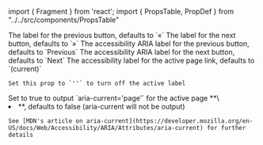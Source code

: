 import { Fragment } from 'react';
import { PropsTable, PropDef } from "../../src/components/PropsTable"

<Fragment>
  <PropDef name='previousLabel' type='string' defaultValue='«'>
    The label for the previous button, defaults to `«`
  </PropDef>
  <PropDef name='nextLabel' type='string' defaultValue='»'>
    The label for the next button, defaults to `»`
  </PropDef>
  <PropDef name='ariaPreviousLabel' type='string' defaultValue='Previous'>
    The accessibility ARIA label for the previous button, defaults to `Previous`
  </PropDef>
  <PropDef name='ariaNextLabel' type='string' defaultValue='Next'>
    The accessibility ARIA label for the next button, defaults to `Next`
  </PropDef>
  <PropDef name='a11yActiveLabel' type='string' defaultValue='(current)'>
    The accessibility label for the active page link, defaults to `(current)`

    Set this prop to `''` to turn off the active label

  </PropDef>
  <PropDef name='ariaCurrentAttr' type='boolean' defaultValue='undefined'>
    Set to true to output `aria-current='page'` for the active page **\<li>**, defaults to false (aria-current will not be output)

    See [MDN's article on aria-current](https://developer.mozilla.org/en-US/docs/Web/Accessibility/ARIA/Attributes/aria-current) for further details

  </PropDef>
</Fragment>
